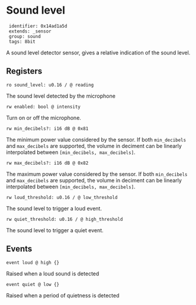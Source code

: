 #  Sound level

     identifier: 0x14ad1a5d
     extends: _sensor
     group: sound
     tags: 8bit

A sound level detector sensor, gives a relative indication of the sound level.

## Registers

    ro sound_level: u0.16 / @ reading

The sound level detected by the microphone

    rw enabled: bool @ intensity

Turn on or off the microphone.

    rw min_decibels?: i16 dB @ 0x81

The minimum power value considered by the sensor.
If both ``min_decibels`` and ``max_decibels`` are supported,
the volume in deciment can be linearly interpolated between
``[min_decibels, max_decibels]``.

    rw max_decibels?: i16 dB @ 0x82

The maximum power value considered by the sensor.
If both ``min_decibels`` and ``max_decibels`` are supported,
the volume in deciment can be linearly interpolated between
``[min_decibels, max_decibels]``.

    rw loud_threshold: u0.16 / @ low_threshold

The sound level to trigger a loud event.

    rw quiet_threshold: u0.16 / @ high_threshold

The sound level to trigger a quiet event.

## Events

    event loud @ high {}

Raised when a loud sound is detected

    event quiet @ low {}

Raised when a period of quietness is detected
